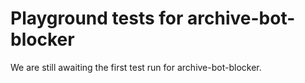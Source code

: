 # Playground tests for archive-bot-blocker
We are still awaiting the first test run for archive-bot-blocker.
